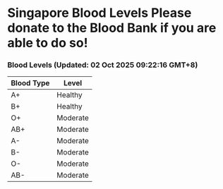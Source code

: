 Singapore Blood Levels
 Please donate to the Blood Bank if you are able to do so!
================================================================================================================================

### Blood Levels (Updated: 02 Oct 2025 09:22:16 GMT+8)
| Blood Type | Level     |
|------------|-----------|
| A+     | Healthy |
| B+     | Healthy |
| O+     | Moderate |
| AB+     | Moderate |
| A-     | Moderate |
| B-     | Moderate |
| O-     | Moderate |
| AB-     | Moderate |
